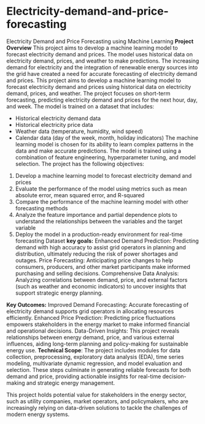 # Electricity-demand-and-price-forecasting
Electricity Demand and Price Forecasting using Machine Learning
**Project Overview**
This project aims to develop a machine learning model to forecast electricity demand and prices. The model uses historical data on electricity demand, prices, and weather to make predictions.
The increasing demand for electricity and the integration of renewable energy sources into the grid have created a need for accurate forecasting of electricity demand and prices. This project aims to develop a machine learning model to forecast electricity demand and prices using historical data on electricity demand, prices, and weather.
The project focuses on short-term forecasting, predicting electricity demand and prices for the next hour, day, and week. The model is trained on a dataset that includes:
- Historical electricity demand data
- Historical electricity price data
- Weather data (temperature, humidity, wind speed)
- Calendar data (day of the week, month, holiday indicators)
The machine learning model is chosen for its ability to learn complex patterns in the data and make accurate predictions. The model is trained using a combination of feature engineering, hyperparameter tuning, and model selection.
The project has the following objectives:
1. Develop a machine learning model to forecast electricity demand and prices
2. Evaluate the performance of the model using metrics such as mean absolute error, mean squared error, and R-squared
3. Compare the performance of the machine learning model with other forecasting methods
4. Analyze the feature importance and partial dependence plots to understand the relationships between the variables and the target variable
5. Deploy the model in a production-ready environment for real-time forecasting
   Dataset
**key goals:**
Enhanced Demand Prediction: Predicting demand with high accuracy to assist grid operators in planning and distribution, ultimately reducing the risk of power shortages and outages. Price Forecasting: Anticipating price changes to help consumers, producers, and other market participants make informed purchasing and selling decisions. Comprehensive Data Analysis: Analyzing correlations between demand, price, and external factors (such as weather and economic indicators) to uncover insights that support strategic energy planning.

**Key Outcomes:**
Improved Demand Forecasting: Accurate forecasting of electricity demand supports grid operators in allocating resources efficiently. Enhanced Price Prediction: Predicting price fluctuations empowers stakeholders in the energy market to make informed financial and operational decisions. Data-Driven Insights: This project reveals relationships between energy demand, price, and various external influences, aiding long-term planning and policy-making for sustainable energy use.
**Technical Scope**:
The project includes modules for data collection, preprocessing, exploratory data analysis (EDA), time series modeling, multivariate dynamic regression, and model evaluation and selection. These steps culminate in generating reliable forecasts for both demand and price, providing actionable insights for real-time decision-making and strategic energy management.

This project holds potential value for stakeholders in the energy sector, such as utility companies, market operators, and policymakers, who are increasingly relying on data-driven solutions to tackle the challenges of modern energy systems.



